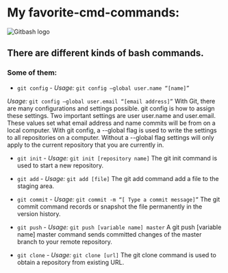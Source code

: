 # My favorite-cmd-commands:
![Gitbash logo](https://photos.codetechfry.com/lg-ienttiern1wrn.jpg)
## There are different kinds of bash commands.
### Some of them:
* `git config` - _Usage:_ `git config –global user.name “[name]”`

*Usage:* `git config –global user.email “[email address]”` 
With Git, there are many configurations and settings possible. git config is how to assign these settings. Two important settings are user user.name and user.email. These values set what email address and name commits will be from on a local computer. With git config, a --global flag is used to write the settings to all repositories on a computer. Without a --global flag settings will only apply to the current repository that you are currently in.

* `git init` - *Usage:* `git init [repository name]`
The git init command is used to start a new repository.

* `git add` - *Usage:* `git add [file]`
The git add command add a file to the staging area.

* `git commit` - *Usage:* `git commit -m “[ Type a commit message]”`
The git commit command records or snapshot the file permanently in the version history.

* `git push` - *Usage:* `git push [variable name] master`
A git push [variable name] master command sends committed changes of the master branch to your remote repository.

* `git clone` - *Usage:* `git clone [url]`
The git clone command is used to obtain a repository from existing URL.

